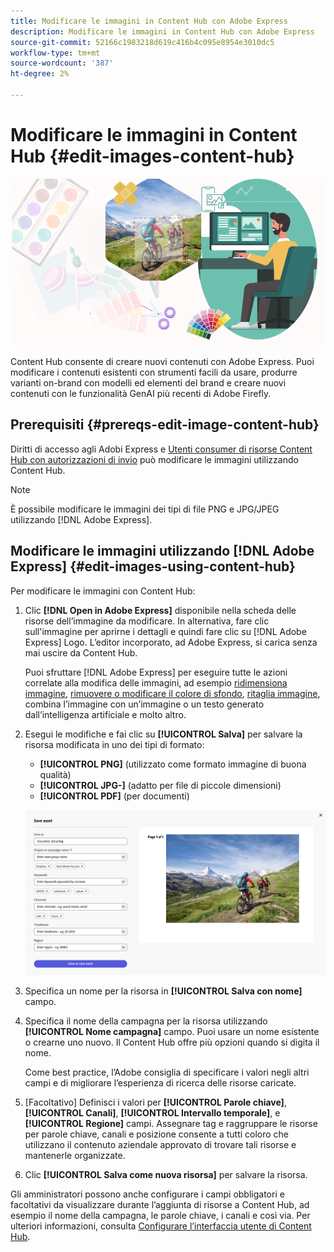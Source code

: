 ```yaml
---
title: Modificare le immagini in Content Hub con Adobe Express
description: Modificare le immagini in Content Hub con Adobe Express
source-git-commit: 52166c1983218d619c416b4c095e8954e3010dc5
workflow-type: tm+mt
source-wordcount: '387'
ht-degree: 2%

---
```


# Modificare le immagini in Content Hub {#edit-images-content-hub}

![Modificare le immagini in Content Hub con Adobe Express](assets/edit-images-content-hub.png)

Content Hub consente di creare nuovi contenuti con Adobe Express. Puoi modificare i contenuti esistenti con strumenti facili da usare, produrre varianti on-brand con modelli ed elementi del brand e creare nuovi contenuti con le funzionalità GenAI più recenti di Adobe Firefly.

## Prerequisiti {#prereqs-edit-image-content-hub}

Diritti di accesso agli Adobi Express e [Utenti consumer di risorse Content Hub con autorizzazioni di invio](/help/assets/deploy-content-hub.md#onboard-content-hub-consumer-users-submission-rights) può modificare le immagini utilizzando Content Hub.

>[!NOTE]
>
>È possibile modificare le immagini dei tipi di file PNG e JPG/JPEG utilizzando [!DNL Adobe Express].

## Modificare le immagini utilizzando [!DNL Adobe Express] {#edit-images-using-content-hub}

Per modificare le immagini con Content Hub:

1. Clic **[!DNL Open in Adobe Express]** disponibile nella scheda delle risorse dell’immagine da modificare. In alternativa, fare clic sull&#39;immagine per aprirne i dettagli e quindi fare clic su [!DNL Adobe Express] Logo. L’editor incorporato, ad Adobe Express, si carica senza mai uscire da Content Hub.

   Puoi sfruttare [!DNL Adobe Express] per eseguire tutte le azioni correlate alla modifica delle immagini, ad esempio [ridimensiona immagine](https://helpx.adobe.com/express/using/resize-image.html), [rimuovere o modificare il colore di sfondo](https://helpx.adobe.com/express/using/remove-background.html), [ritaglia immagine](https://helpx.adobe.com/express/using/crop-image.html), combina l’immagine con un’immagine o un testo generato dall’intelligenza artificiale e molto altro.

1. Esegui le modifiche e fai clic su **[!UICONTROL Salva]** per salvare la risorsa modificata in uno dei tipi di formato:

   * **[!UICONTROL PNG]** (utilizzato come formato immagine di buona qualità)
   * **[!UICONTROL JPG-]** (adatto per file di piccole dimensioni)
   * **[!UICONTROL PDF]** (per documenti)

   ![Salvare un’immagine con Adobe Express](assets/adobe-express-save-as.png)

1. Specifica un nome per la risorsa in **[!UICONTROL Salva con nome]** campo.

1. Specifica il nome della campagna per la risorsa utilizzando **[!UICONTROL Nome campagna]** campo. Puoi usare un nome esistente o crearne uno nuovo. Il Content Hub offre più opzioni quando si digita il nome. <!--You can define multiple Campaign names for your upload. While you are typing a name, either click anywhere else within the dialog box or press the `,` (Comma) key to register the name.-->

   Come best practice, l’Adobe consiglia di specificare i valori negli altri campi e di migliorare l’esperienza di ricerca delle risorse caricate.

1. [Facoltativo] Definisci i valori per **[!UICONTROL Parole chiave]**, **[!UICONTROL Canali]**, **[!UICONTROL Intervallo temporale]**, e **[!UICONTROL Regione]** campi. Assegnare tag e raggruppare le risorse per parole chiave, canali e posizione consente a tutti coloro che utilizzano il contenuto aziendale approvato di trovare tali risorse e mantenerle organizzate.

1. Clic **[!UICONTROL Salva come nuova risorsa]** per salvare la risorsa.

Gli amministratori possono anche configurare i campi obbligatori e facoltativi da visualizzare durante l’aggiunta di risorse a Content Hub, ad esempio il nome della campagna, le parole chiave, i canali e così via. Per ulteriori informazioni, consulta [Configurare l’interfaccia utente di Content Hub](configure-content-hub-ui-options.md#configure-upload-options-content-hub).



